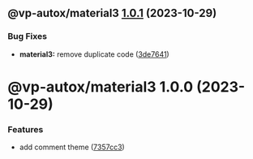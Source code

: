 ## @vp-autox/material3 [1.0.1](https://github.com/VagnerSilva/vp/compare/@vp-autox/material3@1.0.0...@vp-autox/material3@1.0.1) (2023-10-29)


### Bug Fixes

* **material3:** remove duplicate code ([3de7641](https://github.com/VagnerSilva/vp/commit/3de764123fc00abb474f85556402446eb330bdb1))

# @vp-autox/material3 1.0.0 (2023-10-29)


### Features

*  add comment theme ([7357cc3](https://github.com/VagnerSilva/vp/commit/7357cc39affd77576d81ae583a8c9a822e7f041a))
